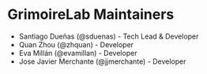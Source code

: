 # GrimoireLab Maintainers

- Santiago Dueñas (@sduenas) - Tech Lead & Developer
- Quan Zhou (@zhquan) - Developer
- Eva Millán (@evamillan) - Developer
- Jose Javier Merchante (@jjmerchante) - Developer
